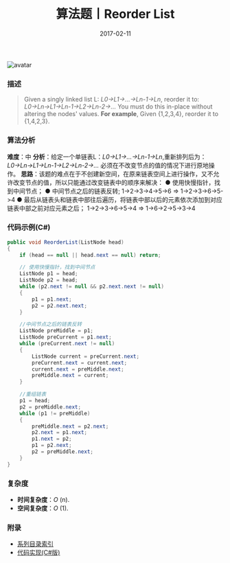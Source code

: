 ﻿---
title: 算法题丨Reorder List
tags:
  - 算法
  - 编程技巧
  - 数据结构
categories: 计算机基础
date: 2017-02-11
---
![avatar](https://mysite.bj.bcebos.com/images/articles/fd2b4ddb-83a0-46bd-b08e-25acc4872168.jpg)

### 描述
>Given a singly linked list L: *L0→L1→…→Ln-1→Ln*,
reorder it to: *L0→Ln→L1→Ln-1→L2→Ln-2→…*
You must do this in-place without altering the nodes' values.
**For example**,
Given {1,2,3,4}, reorder it to {1,4,2,3}.

<!-- more -->

### 算法分析
**难度**：中
**分析**：给定一个单链表L：*L0→L1→…→Ln-1→Ln*,重新排列后为：*L0→Ln→L1→Ln-1→L2→Ln-2→…*
必须在不改变节点的值的情况下进行原地操作。
**思路**：该题的难点在于不创建新空间，在原来链表空间上进行操作，又不允许改变节点的值，所以只能通过改变链表中的顺序来解决：
● 使用快慢指针，找到中间节点；
● 中间节点之后的链表反转; 1->2->3->4->5->6 => 1->2->3->6->5->4
● 最后从链表头和链表中部往后遍历，将链表中部以后的元素依次添加到对应链表中部之前对应元素之后； 1->2->3->6->5->4 => 1->6->2->5->3->4

### 代码示例(C#)
```csharp
public void ReorderList(ListNode head)
{
    if (head == null || head.next == null) return;

    // 使用快慢指针，找到中间节点
    ListNode p1 = head;
    ListNode p2 = head;
    while (p2.next != null && p2.next.next != null)
    {
        p1 = p1.next;
        p2 = p2.next.next;
    }

    //中间节点之后的链表反转  
    ListNode preMiddle = p1;
    ListNode preCurrent = p1.next;
    while (preCurrent.next != null)
    {
        ListNode current = preCurrent.next;
        preCurrent.next = current.next;
        current.next = preMiddle.next;
        preMiddle.next = current;
    }

    //重组链表  
    p1 = head;
    p2 = preMiddle.next;
    while (p1 != preMiddle)
    {
        preMiddle.next = p2.next;
        p2.next = p1.next;
        p1.next = p2;
        p1 = p2.next;
        p2 = preMiddle.next;
    }
}
```

### 复杂度
- **时间复杂度**：*O* (n). 
- **空间复杂度**：*O* (1).

### 附录
- [系列目录索引](/posts/algorithm/index/)
- [代码实现(C#版)](https://github.com/lizzie2008/LeetCode.git)